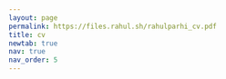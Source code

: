 ```yaml
---
layout: page
permalink: https://files.rahul.sh/rahulparhi_cv.pdf
title: cv
newtab: true
nav: true
nav_order: 5
---
```


